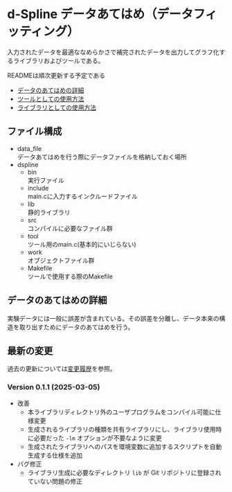 # d-Spline データあてはめ（データフィッティング）

入力されたデータを最適ななめらかさで補完されたデータを出力してグラフ化するライブラリおよびツールである。

READMEは順次更新する予定である

- [データのあてはめの詳細](#データのあてはめの詳細)
- [ツールとしての使用方法](docs/tool.md)
- [ライブラリとしての使用方法](docs/library.md)

## ファイル構成

- data_file  
データあてはめを行う際にデータファイルを格納しておく場所
- dspline
  - bin  
  実行ファイル
  - include  
  main.cに入力するインクルードファイル
  - lib  
  静的ライブラリ
  - src  
  コンパイルに必要なファイル群
  - tool  
  ツール用のmain.c(基本的にいじらない)
  - work  
  オブジェクトファイル群
  - Makefile  
  ツールで使用する際のMakefile

## データのあてはめの詳細  

実験データには一般に誤差が含まれている。その誤差を分離し、データ本来の構造を取り出すためにデータのあてはめを行う。

## 最新の変更

過去の更新については[変更履歴](CHANGELOG.md)を参照。

### Version 0.1.1 (2025-03-05)

- 改善
  - 本ライブラリディレクトリ外のユーザプログラムをコンパイル可能に仕様変更
  - 生成されるライブラリの種類を共有ライブラリにし、ライブラリ使用時に必要だった `-lm` オプションが不要なように変更
  - 生成されたライブラリへのパスを環境変数に追加するスクリプトを自動生成する仕様を追加
- バグ修正
  - ライブラリ生成に必要なディレクトリ `lib` が Git リポジトリに登録されていない問題の修正
